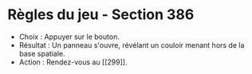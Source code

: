 # Règles du jeu - Section 386

- Choix : Appuyer sur le bouton.
- Résultat : Un panneau s'ouvre, révélant un couloir menant hors de la base spatiale.
- Action : Rendez-vous au [[299]].